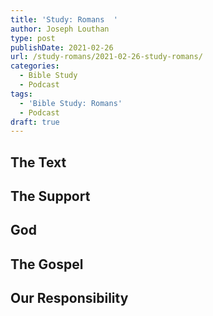 ```yaml
---
title: 'Study: Romans  '
author: Joseph Louthan
type: post
publishDate: 2021-02-26
url: /study-romans/2021-02-26-study-romans/
categories:
  - Bible Study
  - Podcast
tags:
  - 'Bible Study: Romans'
  - Podcast
draft: true
---
```

## The Text



## The Support



## God



## The Gospel



## Our Responsibility



